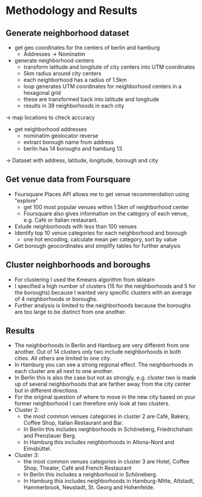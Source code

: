 # Methodology and Results

## Generate neighborhood dataset 

* get geo coordinates for the centers of berlin and hamburg
	* Addresses -> Nominatim
* generate neighborhood centers
	* transform latitude and longitute of city centers into UTM coordinates
	* 5km radius around city centers
	* each neighborhood has a radius of 1.5km
	* loop generates UTM coordinates for neighborhood centers in a hexagonal grid
	* these are transformed back into latitude and longitude
	* results in 39 neighborhoods in each city

-> map locations to check accuracy

* get neighborhood addresses
	* nominatim geolocator reverse
	* extract borough name from address
	* berlin has 14 boroughs and hamburg 13

-> Dataset with address, latitude, longitude, borough and city

## Get venue data from Foursquare

* Foursquare Places API allows me to get venue recommendation using "explore"
	* get 100 most popular venues within 1.5km of neighborhood center
	* Foursquare also gives information on the category of each venue, e.g. Café or Italian restaurant.
* Exlude neighborhoods with less than 100 venues
* Identify top 10 venue categories for each neighborhood and borough
	* one hot encoding, calculate mean per category, sort by value
* Get borough geocordinates and simplify tables for further analysis

## Cluster neighborhoods and boroughs

* For clustering I used the Kmeans algorithm from sklearn
* I specified a high number of clusters (15 for the neighborhoods and 5 for the boroughs) because I wanted very specific clusters with an average of 4 neighborhoods or boroughs.
* Further analysis is limited to the neighborhoods because the boroughs are too large to be distinct from one another.

## Results

* The neighborhoods in Berlin and Hamburg are very different from one another. Out of 14 clusters only two include neighborhoods in both cities. All others are limited to one city.
* In Hamburg you can see a strong regional effect. The neighborhoods in each cluster are all next to one another.
* In Berlin this is also the case but not as strongly, e.g. cluster two is made up of several neighborhoods that are farther away from the city center but in different directions.
* For the original question of where to move in the new city based on your former neighborhood I can therefore only look at two clusters.
* Cluster 2:
	* the most common venues categories in cluster 2 are Café, Bakery, Coffee Shop, Italian Restaurant and Bar.
	* In Berlin this includes neighborhoods in Schöneberg, Friedrichshain and Prenzlauer Berg.
	* In Hamburg this includes neighborhoods in Altona-Nord and Eimsbüttel.
* Cluster 3:
	* the most common venues categories in cluster 3 are Hotel, Coffee Shop, Theater, Café and French Restaurant
	* In Berlin this includes a neighborhood in Schöneberg.
	* In Hamburg this includes neighborhoods in Hamburg-Mitte, Altstadt, Hammerbrook, Neustadt, St. Georg and Hohenfelde.
